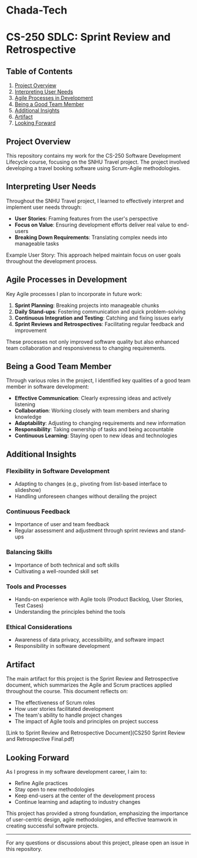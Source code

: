 # Chada-Tech
# CS-250 SDLC: Sprint Review and Retrospective

## Table of Contents
1. [Project Overview](#project-overview)
2. [Interpreting User Needs](#interpreting-user-needs)
3. [Agile Processes in Development](#agile-processes-in-development)
4. [Being a Good Team Member](#being-a-good-team-member)
5. [Additional Insights](#additional-insights)
6. [Artifact](#artifact)
7. [Looking Forward](#looking-forward)

## Project Overview

This repository contains my work for the CS-250 Software Development Lifecycle course, focusing on the SNHU Travel project. The project involved developing a travel booking software using Scrum-Agile methodologies.

## Interpreting User Needs

Throughout the SNHU Travel project, I learned to effectively interpret and implement user needs through:

- **User Stories**: Framing features from the user's perspective
- **Focus on Value**: Ensuring development efforts deliver real value to end-users
- **Breaking Down Requirements**: Translating complex needs into manageable tasks

Example User Story:
This approach helped maintain focus on user goals throughout the development process.

## Agile Processes in Development

Key Agile processes I plan to incorporate in future work:

1. **Sprint Planning**: Breaking projects into manageable chunks
2. **Daily Stand-ups**: Fostering communication and quick problem-solving
3. **Continuous Integration and Testing**: Catching and fixing issues early
4. **Sprint Reviews and Retrospectives**: Facilitating regular feedback and improvement

These processes not only improved software quality but also enhanced team collaboration and responsiveness to changing requirements.

## Being a Good Team Member

Through various roles in the project, I identified key qualities of a good team member in software development:

- **Effective Communication**: Clearly expressing ideas and actively listening
- **Collaboration**: Working closely with team members and sharing knowledge
- **Adaptability**: Adjusting to changing requirements and new information
- **Responsibility**: Taking ownership of tasks and being accountable
- **Continuous Learning**: Staying open to new ideas and technologies

## Additional Insights

### Flexibility in Software Development
- Adapting to changes (e.g., pivoting from list-based interface to slideshow)
- Handling unforeseen changes without derailing the project

### Continuous Feedback
- Importance of user and team feedback
- Regular assessment and adjustment through sprint reviews and stand-ups

### Balancing Skills
- Importance of both technical and soft skills
- Cultivating a well-rounded skill set

### Tools and Processes
- Hands-on experience with Agile tools (Product Backlog, User Stories, Test Cases)
- Understanding the principles behind the tools

### Ethical Considerations
- Awareness of data privacy, accessibility, and software impact
- Responsibility in software development

## Artifact

The main artifact for this project is the Sprint Review and Retrospective document, which summarizes the Agile and Scrum practices applied throughout the course. This document reflects on:

- The effectiveness of Scrum roles
- How user stories facilitated development
- The team's ability to handle project changes
- The impact of Agile tools and principles on project success

[Link to Sprint Review and Retrospective Document](CS250 Sprint Review and Retrospective Final.pdf)

## Looking Forward

As I progress in my software development career, I aim to:
- Refine Agile practices
- Stay open to new methodologies
- Keep end-users at the center of the development process
- Continue learning and adapting to industry changes

This project has provided a strong foundation, emphasizing the importance of user-centric design, agile methodologies, and effective teamwork in creating successful software projects.

---

For any questions or discussions about this project, please open an issue in this repository.
